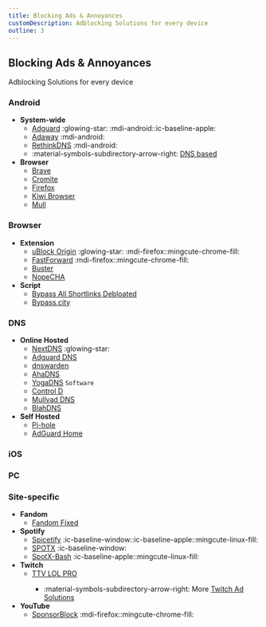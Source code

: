 ```yaml
---
title: Blocking Ads & Annoyances
customDescription: Adblocking Solutions for every device
outline: 3
---
```


## Blocking Ads & Annoyances
Adblocking Solutions for every device

### Android
- **System-wide**
  - [Adguard](https://adguard.com/en/welcome.html) :glowing-star: :mdi-android::ic-baseline-apple:
  - [Adaway](https://adaway.org/) :mdi-android:
  - [RethinkDNS](https://rethinkdns.com/) :mdi-android:
  - :material-symbols-subdirectory-arrow-right: [DNS based](#dns)
- **Browser**
  - [Brave](https://play.google.com/store/apps/details?id=com.brave.browse)
  - [Cromite](https://github.com/uazo/cromite)
  - [Firefox](https://play.google.com/store/apps/details?id=org.mozilla.firefox)
  - [Kiwi Browser](https://play.google.com/store/apps/details?id=com.kiwibrowser.browser)
  - [Mull](https://github.com/Divested-Mobile/Mull-Fenix)


### Browser
- **Extension**
  - [uBlock Origin](https://github.com/gorhill/uBlock) :glowing-star: :mdi-firefox::mingcute-chrome-fill:
  - [FastForward](https://fastforward.team/) :mdi-firefox::mingcute-chrome-fill:
  - [Buster](https://github.com/dessant/buster)
  - [NopeCHA](https://nopecha.com/)
- **Script**
  - [Bypass All Shortlinks Debloated](https://codeberg.org/Amm0ni4/bypass-all-shortlinks-debloated/)
  - [Bypass.city](https://bypass.city/how-to-install-userscript)


### DNS
- **Online Hosted**
  - [NextDNS](https://nextdns.io/) :glowing-star:
  - [Adguard DNS](https://adguard-dns.io/en/welcome.html)
  - [dnswarden](https://dnswarden.com/index.html)
  - [AhaDNS](https://blitz-setup.ahadns.com/)
  - [YogaDNS](https://yogadns.com/) `Software`
  - [Control D](https://controld.com/free-dns)
  - [Mullvad DNS](https://mullvad.net/en/help/dns-over-https-and-dns-over-tls)
  - [BlahDNS](https://blahdns.com/)
- **Self Hosted**
  - [Pi-hole](https://pi-hole.net/)
  - [AdGuard Home](https://github.com/AdguardTeam/AdGuardHome)


### iOS



### PC


### Site-specific

- **Fandom**
  - [Fandom Fixed](https://github.com/squabbled/FandomFixed)
- **Spotify**
  - [Spicetify](https://spicetify.app/) :ic-baseline-window::ic-baseline-apple::mingcute-linux-fill:
  - [SPOTX](https://github.com/SpotX-Official/SpotX) :ic-baseline-window:
  - [SpotX-Bash](https://github.com/SpotX-Official/SpotX-Bash) :ic-baseline-apple::mingcute-linux-fill:
- **Twitch**
  - [TTV LOL PRO](https://github.com/younesaassila/ttv-lol-pro) <Badge type="tip" icon="i-mingcute-chrome-fill" text="Chrome" link="https://chrome.google.com/webstore/detail/ttv-lol-pro/bpaoeijjlplfjbagceilcgbkcdjbomjd" /><Badge type="tip" icon="i-mdi-firefox" text="Firefox" link="https://addons.mozilla.org/addon/ttv-lol-pro/" />
       - :material-symbols-subdirectory-arrow-right: More [Twitch Ad Solutions](https://github.com/pixeltris/TwitchAdSolutions/blob/master/full-list.md)
- **YouTube**
  - [SponsorBlock](https://sponsor.ajay.app/) :mdi-firefox::mingcute-chrome-fill: